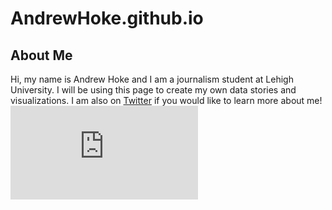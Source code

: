 # AndrewHoke.github.io
## About Me
Hi, my name is Andrew Hoke and I am a journalism student at Lehigh University. I will be using this page to create my own data stories and visualizations. I am also on [Twitter](https://twitter.com/andyhoke12?lang=en) if you would like to learn more about me!
![Mets Game](https://www.facebook.com/photo.php?fbid=1048108175231212&set=a.142631402445565.21782.100000961188529&type=3&theater) 
